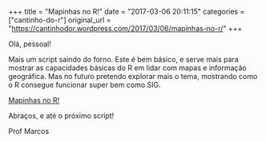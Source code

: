 +++
title = "Mapinhas no R!"
date = "2017-03-06 20:11:15"
categories = ["cantinho-do-r"]
original_url = "https://cantinhodor.wordpress.com/2017/03/06/mapinhas-no-r/"
+++

<article id="post-156" class="post-156 post type-post status-publish format-standard hentry category-bioestatistica-e-r">
<p>
Olá, pessoal!
</p>
<p>
Mais um script saindo do forno. Este é bem básico, e serve mais para
mostrar as capacidades básicas do R em lidar com mapas e informação
geográfica. Mas no futuro pretendo explorar mais o tema, mostrando como
o R consegue funcionar super bem como SIG.
</p>
<p>
<a href="https://rawgit.com/marcosvital/CantinhodoR/master/tutoriais%20em%20html/Mapinhas_no_R.html">Mapinhas
no R!</a>
</p>
<p>
Abraços, e até o próximo script!
</p>
<p>
Prof Marcos
</p>

</article>

